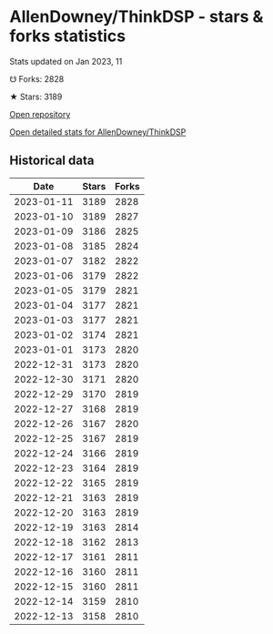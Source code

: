 # AllenDowney/ThinkDSP - stars & forks statistics

Stats updated on Jan 2023, 11

☋ Forks: 2828

★ Stars: 3189

[Open repository](https://github.com/AllenDowney/ThinkDSP)

[Open detailed stats for AllenDowney/ThinkDSP](https://reviewgithub.com/rep/AllenDowney/ThinkDSP)

## Historical data
| Date | Stars | Forks |
|------|-------|-------|
| 2023-01-11 | 3189 | 2828 | 
| 2023-01-10 | 3189 | 2827 | 
| 2023-01-09 | 3186 | 2825 | 
| 2023-01-08 | 3185 | 2824 | 
| 2023-01-07 | 3182 | 2822 | 
| 2023-01-06 | 3179 | 2822 | 
| 2023-01-05 | 3179 | 2821 | 
| 2023-01-04 | 3177 | 2821 | 
| 2023-01-03 | 3177 | 2821 | 
| 2023-01-02 | 3174 | 2821 | 
| 2023-01-01 | 3173 | 2820 | 
| 2022-12-31 | 3173 | 2820 | 
| 2022-12-30 | 3171 | 2820 | 
| 2022-12-29 | 3170 | 2819 | 
| 2022-12-27 | 3168 | 2819 | 
| 2022-12-26 | 3167 | 2820 | 
| 2022-12-25 | 3167 | 2819 | 
| 2022-12-24 | 3166 | 2819 | 
| 2022-12-23 | 3164 | 2819 | 
| 2022-12-22 | 3165 | 2819 | 
| 2022-12-21 | 3163 | 2819 | 
| 2022-12-20 | 3163 | 2819 | 
| 2022-12-19 | 3163 | 2814 | 
| 2022-12-18 | 3162 | 2813 | 
| 2022-12-17 | 3161 | 2811 | 
| 2022-12-16 | 3160 | 2811 | 
| 2022-12-15 | 3160 | 2811 | 
| 2022-12-14 | 3159 | 2810 | 
| 2022-12-13 | 3158 | 2810 | 

